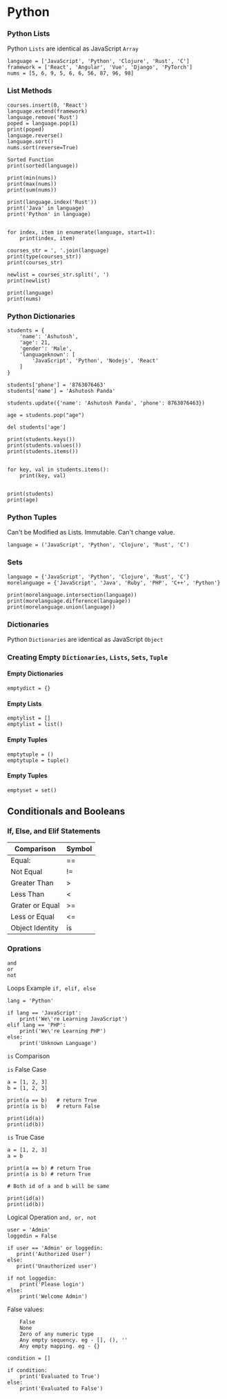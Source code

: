 # Python

### Python Lists

Python `Lists` are identical as JavaScript `Array`

```
language = ['JavaScript', 'Python', 'Clojure', 'Rust', 'C']
framework = ['React', 'Angular', 'Vue', 'Django', 'PyTorch']
nums = [5, 6, 9, 5, 6, 6, 56, 87, 96, 98]
```

### List Methods

```courses.append('React')
courses.insert(0, 'React')
language.extend(framework)
language.remove('Rust')
poped = language.pop(1)
print(poped)
language.reverse()
language.sort()
nums.sort(reverse=True)

Sorted Function
print(sorted(language))

print(min(nums))
print(max(nums))
print(sum(nums))

print(language.index('Rust'))
print('Java' in language)
print('Python' in language)


for index, item in enumerate(language, start=1):
    print(index, item)

courses_str = ', '.join(language)
print(type(courses_str))
print(courses_str)

newlist = courses_str.split(', ')
print(newlist)

print(language)
print(nums)
```

### Python Dictionaries

```
students = {
    'name': 'Ashutosh',
    'age': 21,
    'gender': 'Male',
    'languageknown': [
        'JavaScript', 'Python', 'Nodejs', 'React'
    ]
}

students['phone'] = '8763076463'
students['name'] = 'Ashutosh Panda'

students.update({'name': 'Ashutosh Panda', 'phone': 8763076463})

age = students.pop("age")

del students['age']

print(students.keys())
print(students.values())
print(students.items())


for key, val in students.items():
    print(key, val)


print(students)
print(age)

```

### Python Tuples

Can't be Modified as Lists. Immutable. Can't change value.

```
language = ('JavaScript', 'Python', 'Clojure', 'Rust', 'C')
```

### Sets

```
language = {'JavaScript', 'Python', 'Clojure', 'Rust', 'C'}
morelanguage = {'JavaScript', 'Java', 'Ruby', 'PHP', 'C++', 'Python'}

print(morelanguage.intersection(language))
print(morelanguage.difference(language))
print(morelanguage.union(language))
```

### Dictionaries

Python `Dictionaries` are identical as JavaScript `Object`

### Creating Empty `Dictionaries`, `Lists`, `Sets`, `Tuple`

#### Empty Dictionaries

```
emptydict = {}
```

#### Empty Lists

```
emptylist = []
emptylist = list()
```

#### Empty Tuples

```
emptytuple = ()
emptytuple = tuple()
```

#### Empty Tuples

```
emptyset = set()
```

## Conditionals and Booleans

### If, Else, and Elif Statements

| Comparison      | Symbol |
| --------------- | ------ |
| Equal:          | ==     |
| Not Equal       | !=     |
| Greater Than    | >      |
| Less Than       | <      |
| Grater or Equal | >=     |
| Less or Equal   | <=     |
| Object Identity | is     |

### Oprations
```
and
or
not
```
Loops Example ```if, elif, else```
```
lang = 'Python'

if lang == 'JavaScript':
    print('We\'re Learning JavaScript')
elif lang == 'PHP':
    print('We\'re Learning PHP')
else:
    print('Unknown Language')
```

`is` Comparison

`is` False Case
```
a = [1, 2, 3]
b = [1, 2, 3]

print(a == b)   # return True
print(a is b)   # return False

print(id(a))
print(id(b))
```
`is` True Case
```
a = [1, 2, 3]
a = b

print(a == b) # return True
print(a is b) # return True

# Both id of a and b will be same

print(id(a))
print(id(b))
```

Logical Operation ```and, or, not```
```
user = 'Admin'
loggedin = False

if user == 'Admin' or loggedin:
   print('Authorized User')
else:
   print('Unauthorized user')
```
```
if not loggedin:
    print('Please login')
else:
    print('Welcome Admin')
```
False values:

        False
        None
        Zero of any numeric type
        Any empty sequency. eg - [], (), ''
        Any empty mapping. eg - {}

```
condition = []

if condition:
    print('Evaluated to True')
else:
    print('Evaluated to False')
```
